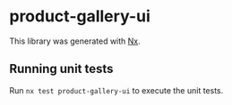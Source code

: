 # product-gallery-ui

This library was generated with [Nx](https://nx.dev).

## Running unit tests

Run `nx test product-gallery-ui` to execute the unit tests.
